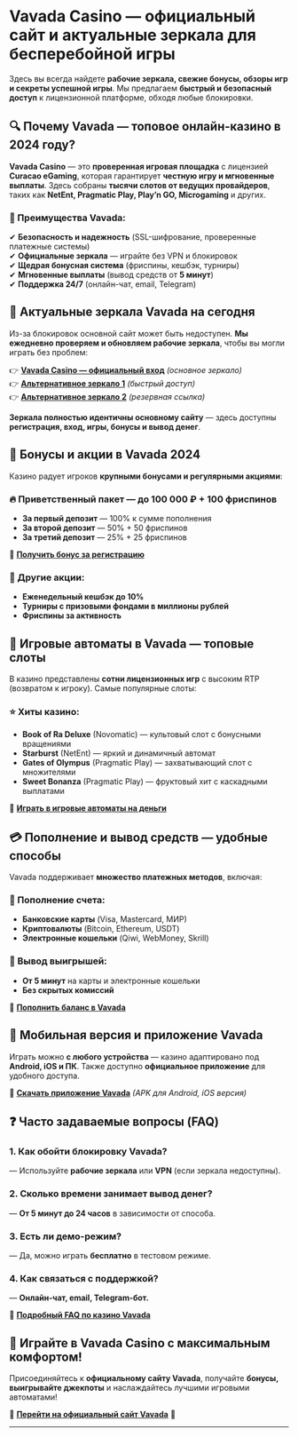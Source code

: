 # **Vavada Casino — официальный сайт и актуальные зеркала для бесперебойной игры**  

Здесь вы всегда найдете **рабочие зеркала, свежие бонусы, обзоры игр и секреты успешной игры**. Мы предлагаем **быстрый и безопасный доступ** к лицензионной платформе, обходя любые блокировки.  

## **🔍 Почему Vavada — топовое онлайн-казино в 2024 году?**  
**Vavada Casino** — это **проверенная игровая площадка** с лицензией **Curacao eGaming**, которая гарантирует **честную игру и мгновенные выплаты**. Здесь собраны **тысячи слотов от ведущих провайдеров**, таких как **NetEnt, Pragmatic Play, Play’n GO, Microgaming** и других.  

### **🎯 Преимущества Vavada:**  
✔ **Безопасность и надежность** (SSL-шифрование, проверенные платежные системы)  
✔ **Официальные зеркала** — играйте без VPN и блокировок  
✔ **Щедрая бонусная система** (фриспины, кешбэк, турниры)  
✔ **Мгновенные выплаты** (вывод средств от **5 минут**)  
✔ **Поддержка 24/7** (онлайн-чат, email, Telegram)  

## **🔗 Актуальные зеркала Vavada на сегодня**  
Из-за блокировок основной сайт может быть недоступен. **Мы ежедневно проверяем и обновляем рабочие зеркала**, чтобы вы могли играть без проблем:  

👉 **[Vavada Casino — официальный вход](https://partnervada.com/?promo=a4245b10-b8dd-4a68-b064-d8efa621a1f4&target=register)** *(основное зеркало)*  
👉 **[Альтернативное зеркало 1](https://partnervada.com/?promo=a4245b10-b8dd-4a68-b064-d8efa621a1f4&target=register)** *(быстрый доступ)*  
👉 **[Альтернативное зеркало 2](https://partnervada.com/?promo=a4245b10-b8dd-4a68-b064-d8efa621a1f4&target=register)** *(резервная ссылка)*  

**Зеркала полностью идентичны основному сайту** — здесь доступны **регистрация, вход, игры, бонусы и вывод денег**.  

## **🎁 Бонусы и акции в Vavada 2024**  
Казино радует игроков **крупными бонусами и регулярными акциями**:  

### **🔥 Приветственный пакет — до 100 000 ₽ + 100 фриспинов**  
- **За первый депозит** — 100% к сумме пополнения  
- **За второй депозит** — 50% + 50 фриспинов  
- **За третий депозит** — 25% + 25 фриспинов  

🔹 **[Получить бонус за регистрацию](https://partnervada.com/?promo=a4245b10-b8dd-4a68-b064-d8efa621a1f4&target=register)**  

### **🎯 Другие акции:**  
- **Еженедельный кешбэк до 10%**  
- **Турниры с призовыми фондами в миллионы рублей**  
- **Фриспины за активность**  

## **🎰 Игровые автоматы в Vavada — топовые слоты**  
В казино представлены **сотни лицензионных игр** с высоким RTP (возвратом к игроку). Самые популярные слоты:  

### **⭐ Хиты казино:**  
- **Book of Ra Deluxe** (Novomatic) — культовый слот с бонусными вращениями  
- **Starburst** (NetEnt) — яркий и динамичный автомат  
- **Gates of Olympus** (Pragmatic Play) — захватывающий слот с множителями  
- **Sweet Bonanza** (Pragmatic Play) — фруктовый хит с каскадными выплатами  

🔹 **[Играть в игровые автоматы на деньги](https://partnervada.com/?promo=a4245b10-b8dd-4a68-b064-d8efa621a1f4&target=register)**  

## **💳 Пополнение и вывод средств — удобные способы**  
Vavada поддерживает **множество платежных методов**, включая:  

### **📌 Пополнение счета:**  
- **Банковские карты** (Visa, Mastercard, МИР)  
- **Криптовалюты** (Bitcoin, Ethereum, USDT)  
- **Электронные кошельки** (Qiwi, WebMoney, Skrill)  

### **📌 Вывод выигрышей:**  
- **От 5 минут** на карты и электронные кошельки  
- **Без скрытых комиссий**  

🔹 **[Пополнить баланс в Vavada](https://partnervada.com/?promo=a4245b10-b8dd-4a68-b064-d8efa621a1f4&target=register)**  

## **📱 Мобильная версия и приложение Vavada**  
Играть можно **с любого устройства** — казино адаптировано под **Android, iOS и ПК**. Также доступно **официальное приложение** для удобного доступа.  

🔹 **[Скачать приложение Vavada](https://partnervada.com/?promo=a4245b10-b8dd-4a68-b064-d8efa621a1f4&target=register)** *(APK для Android, iOS версия)*  

## **❓ Часто задаваемые вопросы (FAQ)**  

### **1. Как обойти блокировку Vavada?**  
— Используйте **рабочие зеркала** или **VPN** (если зеркала недоступны).  

### **2. Сколько времени занимает вывод денег?**  
— **От 5 минут до 24 часов** в зависимости от способа.  

### **3. Есть ли демо-режим?**  
— Да, можно играть **бесплатно** в тестовом режиме.  

### **4. Как связаться с поддержкой?**  
— **Онлайн-чат, email, Telegram-бот.**  

🔹 **[Подробный FAQ по казино Vavada](https://partnervada.com/?promo=a4245b10-b8dd-4a68-b064-d8efa621a1f4&target=register)**  

## **🎲 Играйте в Vavada Casino с максимальным комфортом!**  
Присоединяйтесь к **официальному сайту Vavada**, получайте **бонусы, выигрывайте джекпоты** и наслаждайтесь лучшими игровыми автоматами!  

🚀 **[Перейти на официальный сайт Vavada](https://partnervada.com/?promo=a4245b10-b8dd-4a68-b064-d8efa621a1f4&target=register)** 🚀  

---  
